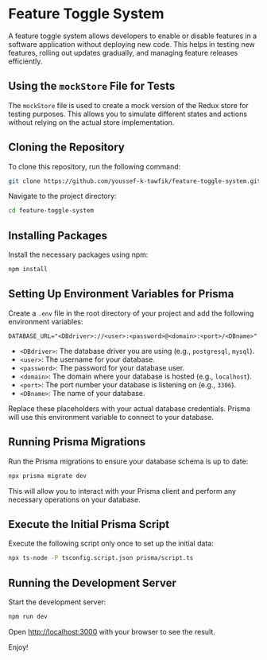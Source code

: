 # Feature Toggle System

A feature toggle system allows developers to enable or disable features in a software application without deploying new code. This helps in testing new features, rolling out updates gradually, and managing feature releases efficiently.

## Using the `mockStore` File for Tests

The `mockStore` file is used to create a mock version of the Redux store for testing purposes. This allows you to simulate different states and actions without relying on the actual store implementation.

## Cloning the Repository

To clone this repository, run the following command:

```bash
git clone https://github.com/youssef-k-tawfik/feature-toggle-system.git
```

Navigate to the project directory:

```bash
cd feature-toggle-system
```

## Installing Packages

Install the necessary packages using npm:

```bash
npm install
```

## Setting Up Environment Variables for Prisma

Create a `.env` file in the root directory of your project and add the following environment variables:

```
DATABASE_URL="<DBdriver>://<user>:<password>@<domain>:<port>/<DBname>"
```

- `<DBdriver>`: The database driver you are using (e.g., `postgresql`, `mysql`).
- `<user>`: The username for your database.
- `<password>`: The password for your database user.
- `<domain>`: The domain where your database is hosted (e.g., `localhost`).
- `<port>`: The port number your database is listening on (e.g., `3306`).
- `<DBname>`: The name of your database.

Replace these placeholders with your actual database credentials.
Prisma will use this environment variable to connect to your database.

## Running Prisma Migrations

Run the Prisma migrations to ensure your database schema is up to date:

```bash
npx prisma migrate dev
```

This will allow you to interact with your Prisma client and perform any necessary operations on your database.

## Execute the Initial Prisma Script

Execute the following script only once to set up the initial data:

```bash
npx ts-node -P tsconfig.script.json prisma/script.ts
```

## Running the Development Server

Start the development server:

```bash
npm run dev
```

Open [http://localhost:3000](http://localhost:3000) with your browser to see the result.

Enjoy!
